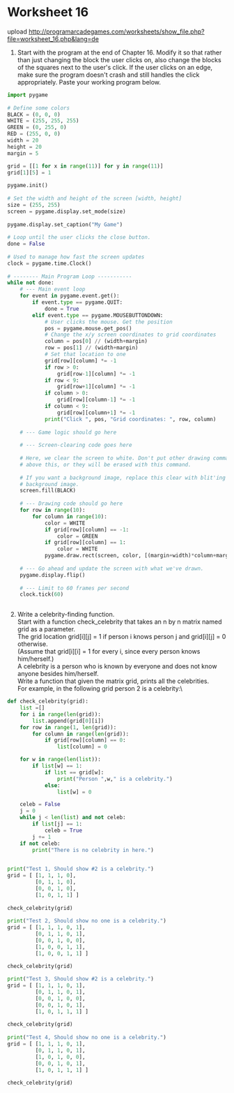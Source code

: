 #  Worksheet 16 
upload
http://programarcadegames.com/worksheets/show_file.php?file=worksheet_16.php&lang=de

1. Start with the program at the end of Chapter 16. Modify it so that rather than just changing the block the user clicks on, also change the blocks of the squares next to the user's click. If the user clicks on an edge, make sure the program doesn't crash and still handles the click appropriately. Paste your working program below.
```python
import pygame
 
# Define some colors
BLACK = (0, 0, 0)
WHITE = (255, 255, 255)
GREEN = (0, 255, 0)
RED = (255, 0, 0)
width = 20
height = 20
margin = 5

grid = [[1 for x in range(11)] for y in range(11)]
grid[1][5] = 1
 
pygame.init()
 
# Set the width and height of the screen [width, height]
size = (255, 255)
screen = pygame.display.set_mode(size)
 
pygame.display.set_caption("My Game")
 
# Loop until the user clicks the close button.
done = False
 
# Used to manage how fast the screen updates
clock = pygame.time.Clock()
 
# -------- Main Program Loop -----------
while not done:
    # --- Main event loop
    for event in pygame.event.get():
        if event.type == pygame.QUIT:
            done = True
        elif event.type == pygame.MOUSEBUTTONDOWN:
            # User clicks the mouse. Get the position
            pos = pygame.mouse.get_pos()
            # Change the x/y screen coordinates to grid coordinates
            column = pos[0] // (width+margin)
            row = pos[1] // (width+margin)
            # Set that location to one
            grid[row][column] *= -1
            if row > 0:
                grid[row-1][column] *= -1
            if row < 9:
                grid[row+1][column] *= -1
            if column > 0:
                grid[row][column-1] *= -1
            if column < 9:
                grid[row][column+1] *= -1
            print("Click ", pos, "Grid coordinates: ", row, column)
 
    # --- Game logic should go here
 
    # --- Screen-clearing code goes here
 
    # Here, we clear the screen to white. Don't put other drawing commands
    # above this, or they will be erased with this command.
 
    # If you want a background image, replace this clear with blit'ing the
    # background image.
    screen.fill(BLACK)
 
    # --- Drawing code should go here
    for row in range(10):
        for column in range(10):
            color = WHITE
            if grid[row][column] == -1:
                color = GREEN
            if grid[row][column] == 1:
                color = WHITE
            pygame.draw.rect(screen, color, [(margin+width)*column+margin, (margin+height)*row+margin,width,height])
 
    # --- Go ahead and update the screen with what we've drawn.
    pygame.display.flip()
 
    # --- Limit to 60 frames per second
    clock.tick(60)
 

```
2. Write a celebrity-finding function. \
Start with a function check_celebrity that takes an n by n matrix named grid as a parameter.\
The grid location grid[i][j] = 1 if person i knows person j and grid[i][j] = 0 otherwise.\
(Assume that grid[i][i] = 1 for every i, since every person knows him/herself.)\
A celebrity is a person who is known by everyone and does not know anyone besides him/herself. \
Write a function that given the matrix grid, prints all the celebrities.\
For example, in the following grid person 2 is a celebrity:\
```python
def check_celebrity(grid):
    list =[]
    for i in range(len(grid)):
        list.append(grid[0][i])
    for row in range(1, len(grid)):
        for column in range(len(grid)):
            if grid[row][column] == 0:
                list[column] = 0

    for w in range(len(list)):
        if list[w] == 1:
            if list == grid[w]: 
                print("Person ",w," is a celebrity.")
            else:
                list[w] = 0

    celeb = False
    j = 0
    while j < len(list) and not celeb:
        if list[j] == 1:
            celeb = True
        j += 1
    if not celeb:
        print("There is no celebrity in here.")
        

print("Test 1, Should show #2 is a celebrity.")
grid = [ [1, 1, 1, 0],
         [0, 1, 1, 0],
         [0, 0, 1, 0],
         [1, 0, 1, 1] ]
 
check_celebrity(grid)
 
print("Test 2, Should show no one is a celebrity.")
grid = [ [1, 1, 1, 0, 1],
         [0, 1, 1, 0, 1],
         [0, 0, 1, 0, 0],
         [1, 0, 0, 1, 1],
         [1, 0, 0, 1, 1] ]
 
check_celebrity(grid)

print("Test 3, Should show #2 is a celebrity.")
grid = [ [1, 1, 1, 0, 1],
         [0, 1, 1, 0, 1],
         [0, 0, 1, 0, 0],
         [0, 0, 1, 0, 1],
         [1, 0, 1, 1, 1] ]
 
check_celebrity(grid)
 
print("Test 4, Should show no one is a celebrity.")
grid = [ [1, 1, 1, 0, 1],
         [0, 1, 1, 0, 1],
         [1, 0, 1, 0, 0],
         [0, 0, 1, 0, 1],
         [1, 0, 1, 1, 1] ]
 
check_celebrity(grid)
```